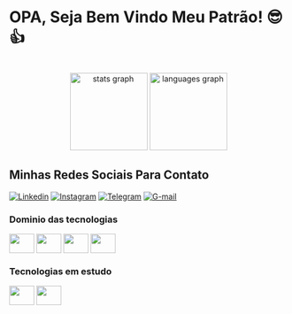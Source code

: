 # OPA, Seja Bem Vindo Meu Patrão! 😎👍

<br>

<div align="center">
  
  <img src="https://github-readme-stats.vercel.app/api?username=wilgnerjr&hide_title=false&hide_rank=false&show_icons=true&include_all_commits=true&count_private=true&disable_animations=false&theme=defal&locale=en&hide_border=false" height="140" alt="stats graph"/>
  
  <img src="https://github-readme-stats.vercel.app/api/top-langs?username=wilgnerjr&locale=en&hide_title=false&layout=compact&card_width=320&langs_count=5&theme=standard&hide_border=false" height="140" alt="languages graph"  />
  
</div>

## Minhas Redes Sociais Para Contato

[![Linkedin](https://img.shields.io/badge/LinkedIn-0077B5?style=for-the-badge&logo=linkedin&logoColor=white)](https://www.linkedin.com/in/wilgnerjr/)
[![Instagram](https://img.shields.io/badge/Instagram-white?style=for-the-badge&logo=instagram&logoColor=red)](https://www.instagram.com/wilgner2003)
[![Telegram](https://img.shields.io/badge/Telegram-2CA5E0?style=for-the-badge&logo=telegram&logoColor=white)](https://t.me/wilgner2003)
[![G-mail](https://img.shields.io/badge/Gmail-D14836?style=for-the-badge&logo=gmail&logoColor=white)](https://www.wilgnerbento@gmail.com)

### Dominio das tecnologias
<div>
  <img align="center" height="35" width="45" src="https://cdn.jsdelivr.net/gh/devicons/devicon@latest/icons/html5/html5-original.svg" />
  <img align="center" height="35" width="45" src="https://cdn.jsdelivr.net/gh/devicons/devicon@latest/icons/css3/css3-original.svg" />
  <img align="center" height="35" width="45" src="https://cdn.jsdelivr.net/gh/devicons/devicon@latest/icons/javascript/javascript-original.svg" />
  <img align="center" height="35" width="45" src="https://cdn.jsdelivr.net/gh/devicons/devicon@latest/icons/sass/sass-original.svg" />  
<div/>
  
### Tecnologias em estudo
<div>
  <img align="center" height="35" width="45" src="https://cdn.jsdelivr.net/gh/devicons/devicon@latest/icons/typescript/typescript-original.svg" />
  <img align="center" height="35" width="45" src="https://cdn.jsdelivr.net/gh/devicons/devicon@latest/icons/mysql/mysql-original.svg" />
</div>
